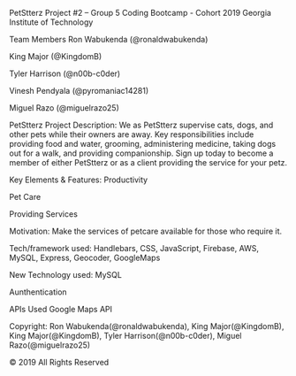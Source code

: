 PetStterz
Project #2 – Group 5 Coding Bootcamp - Cohort 2019 Georgia Institute of Technology

Team Members
Ron Wabukenda (@ronaldwabukenda)

King Major (@KingdomB)

Tyler Harrison (@n00b-c0der)

Vinesh Pendyala (@pyromaniac14281)

Miguel Razo (@miguelrazo25)

PetStterz
Project Description:
We as PetStterz supervise cats, dogs, and other pets while their owners are away. Key responsibilities include providing food and water, grooming, administering medicine, taking dogs out for a walk, and providing companionship. Sign up today to become a member of either PetStterz or as a client providing the service for your petz.

Key Elements & Features:
Productivity

Pet Care

Providing Services

Motivation:
Make the services of petcare available for those who require it.

Tech/framework used:
Handlebars, CSS, JavaScript, Firebase, AWS, MySQL, Express, Geocoder, GoogleMaps

New Technology used:
MySQL

Aunthentication

APIs Used
Google Maps API

Copyright:
Ron Wabukenda(@ronaldwabukenda), King Major(@KingdomB), King Major(@KingdomB), Tyler Harrison(@n00b-c0der), Miguel Razo(@miguelrazo25)

© 2019 All Rights Reserved
